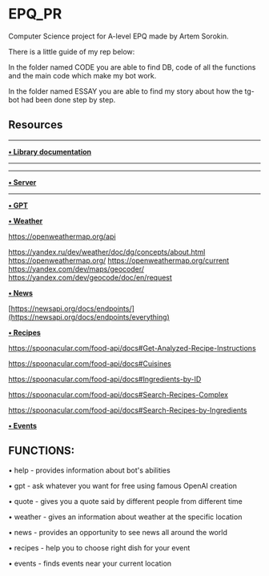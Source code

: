 # EPQ_PR
Computer Science project for A-level EPQ made by Artem Sorokin.


There is a little guide of my rep below:

In the folder named CODE you are able to find DB, code of all the functions and the main code which make my bot work.

In the folder named ESSAY you are able to find my story about how the tg-bot had been done step by step.

## Resources
---

**[• Library documentation](https://docs.python-telegram-bot.org/en/v20.6/)**

---

---

**[• Server](https://glitch.com/)**

---

**[• GPT](https://platform.openai.com/docs/guides/gpt)**


**[• Weather](https://openweathermap.org/api)**

https://openweathermap.org/api

https://yandex.ru/dev/weather/doc/dg/concepts/about.html
https://openweathermap.org/
https://openweathermap.org/current
https://yandex.com/dev/maps/geocoder/
https://yandex.com/dev/geocode/doc/en/request


**[• News](https://newsapi.org)**


[https://newsapi.org/docs/endpoints/](https://newsapi.org/docs/endpoints/everything)



**[• Recipes](https://spoonacular.com/food-api)**

https://spoonacular.com/food-api/docs#Get-Analyzed-Recipe-Instructions

https://spoonacular.com/food-api/docs#Cuisines

https://spoonacular.com/food-api/docs#Ingredients-by-ID

https://spoonacular.com/food-api/docs#Search-Recipes-Complex

https://spoonacular.com/food-api/docs#Search-Recipes-by-Ingredients


**[• Events](https://serpapi.com/google-events-api)**


## FUNCTIONS:


• help - provides information about bot's abilities

• gpt - ask whatever you want for free using famous OpenAI creation

• quote - gives you a quote said by different people from different time

• weather - gives an information about weather at the specific location

• news - provides an opportunity to see news all around the world

• recipes - help you to choose right dish for your event

• events - finds events near your current location